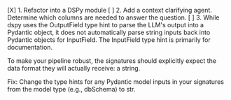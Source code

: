[X] 1. Refactor into a DSPy module
[ ] 2. Add a context clarifying agent. Determine which columns are needed to answer the question.
[ ] 3. While dspy uses the OutputField type hint to parse the LLM's output into a Pydantic       object, it does not automatically parse string inputs back into Pydantic objects for InputField. The InputField type hint is primarily for documentation.

To make your pipeline robust, the signatures should explicitly expect the data format they will actually receive: a string.

Fix: Change the type hints for any Pydantic model inputs in your signatures from the model type (e.g., dbSchema) to str.